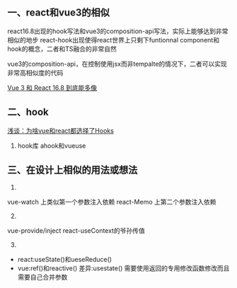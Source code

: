## 一、react和vue3的相似

react16.8出现的hook写法和vue3的composition-api写法，实际上能够达到非常相似的地步
react-hook出现使得react世界上只剩下funtionnal component和hook的概念，二者和TS融合的非常自然

vue3的composition-api，在控制使用jsx而非tempalte的情况下，二者可以实现非常高相似度的代码

[Vue 3 和 React 16.8 到底能多像](https://juejin.cn/post/6998038537950429220)


## 二、hook
[浅谈：为啥vue和react都选择了Hooks](https://juejin.cn/post/7066951709678895141)

1. hook库
ahook和vueuse


## 三、在设计上相似的用法或想法
1. 
vue-watch 上类似第一个参数注入依赖
react-Memo 上第二个参数注入依赖
 

2. 
vue-provide/inject
react-useContext的爷孙传值


3. 
* react:useState()和ueseReduce()
* vue:ref()和reactive()
差异:usestate() 需要使用返回的专用修改函数修改而且需要自己合并参数

